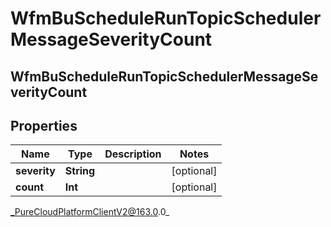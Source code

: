 # WfmBuScheduleRunTopicSchedulerMessageSeverityCount

## WfmBuScheduleRunTopicSchedulerMessageSeverityCount

## Properties

|Name | Type | Description | Notes|
|------------ | ------------- | ------------- | -------------|
| **severity** | **String** |  | [optional] |
| **count** | **Int** |  | [optional] |



_PureCloudPlatformClientV2@163.0.0_
